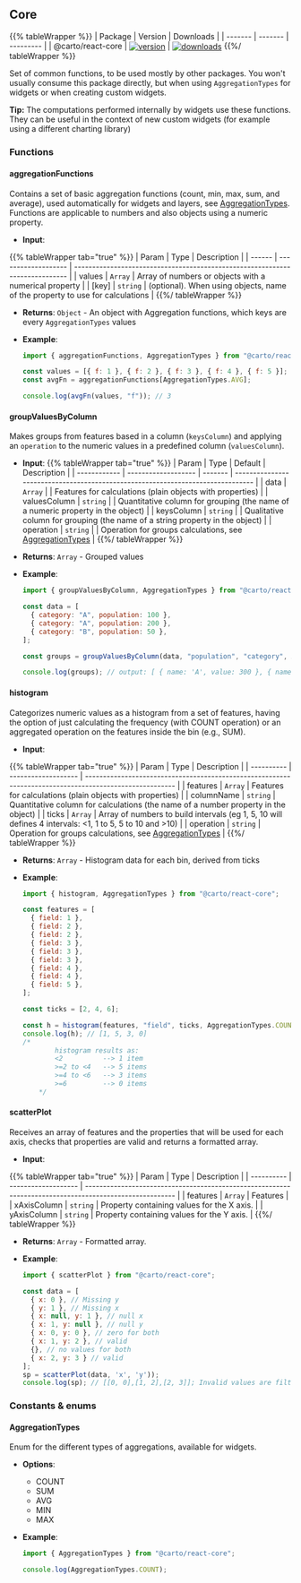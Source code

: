 ## Core

{{% tableWrapper %}}
| Package | Version | Downloads |
| ------- | ------- | --------- |
| @carto/react-core  | <a href="https://npmjs.org/package/@carto/react-core">  <img src="https://img.shields.io/npm/v/@carto/react-core.svg?style=flat-square" alt="version" style="margin-bottom: 0px; vertical-align: middle;" /></a> | <a href="https://npmjs.org/package/@carto/react-core">  <img src="https://img.shields.io/npm/dt/@carto/react-core.svg?style=flat-square" alt="downloads" style="margin-bottom: 0px; vertical-align: middle;" /></a>
{{%/ tableWrapper %}}

Set of common functions, to be used mostly by other packages. You won't usually consume this package directly, but when using `AggregationTypes` for widgets or when creating custom widgets.

**Tip:** The computations performed internally by widgets use these functions. They can be useful in the context of new custom widgets (for example using a different charting library) 

### Functions

#### aggregationFunctions

Contains a set of basic aggregation functions (count, min, max, sum, and average), used automatically for widgets and layers, see [AggregationTypes](#aggregationtypes). Functions are applicable to numbers and also objects using a numeric property.

- **Input**:

{{% tableWrapper tab="true" %}}
| Param  | Type                | Description                                                                  |
| ------ | ------------------- | ---------------------------------------------------------------------------- |
| values | <code>Array</code>  | Array of numbers or objects with a numerical property                        |
| [key]  | <code>string</code> | (optional). When using objects, name of the property to use for calculations |
{{%/ tableWrapper %}}

- **Returns**: <code>Object</code> - An object with Aggregation functions, which keys are every `AggregationTypes` values

- **Example**:

  ```js
  import { aggregationFunctions, AggregationTypes } from "@carto/react-core";

  const values = [{ f: 1 }, { f: 2 }, { f: 3 }, { f: 4 }, { f: 5 }];
  const avgFn = aggregationFunctions[AggregationTypes.AVG];

  console.log(avgFn(values, "f")); // 3
  ```

#### groupValuesByColumn

Makes groups from features based in a column (`keysColumn`) and applying an `operation` to the numeric values in a predefined column (`valuesColumn`).

- **Input**:
{{% tableWrapper tab="true" %}}
| Param        | Type                | Default | Description                                                                     |
| ------------ | ------------------- | ------- | ------------------------------------------------------------------------------- |
| data         | <code>Array</code>  |         | Features for calculations (plain objects with properties)                       |
| valuesColumn | <code>string</code> |         | Quantitative column for grouping (the name of a numeric property in the object) |
| keysColumn   | <code>string</code> |         | Qualitative column for grouping (the name of a string property in the object)   |
| operation    | <code>string</code> |         | Operation for groups calculations, see [AggregationTypes](#aggregationtypes)    |
{{%/ tableWrapper %}}

- **Returns**: <code>Array</code> - Grouped values

- **Example**:

  ```js
  import { groupValuesByColumn, AggregationTypes } from "@carto/react-core";

  const data = [
    { category: "A", population: 100 },
    { category: "A", population: 200 },
    { category: "B", population: 50 },
  ];

  const groups = groupValuesByColumn(data, "population", "category", AggregationTypes.SUM);

  console.log(groups); // output: [ { name: 'A', value: 300 }, { name: 'B', value: 50 }]
  ```

#### histogram

Categorizes numeric values as a histogram from a set of features, having the option of just calculating the frequency (with COUNT operation) or an aggregated operation on the features inside the bin (e.g., SUM).

- **Input**:

{{% tableWrapper tab="true" %}}
| Param      | Type                | Description                                                                                             |
| ---------- | ------------------- | ------------------------------------------------------------------------------------------------------- |
| features   | <code>Array</code>  | Features for calculations (plain objects with properties)                                               |
| columnName | <code>string</code> | Quantitative column for calculations (the name of a number property in the object)                      |
| ticks      | <code>Array</code>  | Array of numbers to build intervals (eg 1, 5, 10 will defines 4 intervals: <1, 1 to 5, 5 to 10 and >10) |
| operation  | <code>string</code> | Operation for groups calculations, see [AggregationTypes](#aggregationtypes)                            |
{{%/ tableWrapper %}}

- **Returns**: <code>Array</code> - Histogram data for each bin, derived from ticks

- **Example**:

  ```js
  import { histogram, AggregationTypes } from "@carto/react-core";

  const features = [
    { field: 1 },
    { field: 2 },
    { field: 2 },
    { field: 3 },
    { field: 3 },
    { field: 3 },
    { field: 4 },
    { field: 4 },
    { field: 5 },
  ];

  const ticks = [2, 4, 6];

  const h = histogram(features, "field", ticks, AggregationTypes.COUNT);
  console.log(h); // [1, 5, 3, 0]
  /* 
          histogram results as:
          <2          --> 1 item
          >=2 to <4   --> 5 items
          >=4 to <6   --> 3 items
          >=6         --> 0 items
      */
  ```

#### scatterPlot

Receives an array of features and the properties that will be used for each axis, checks that properties are valid and returns a formatted array.

- **Input**:

{{% tableWrapper tab="true" %}}
| Param      | Type                | Description                                                                                             |
| ---------- | ------------------- | ------------------------------------------------------------------------------------------------------- |
| features   | <code>Array</code>  | Features                                                |
| xAxisColumn | <code>string</code> | Property containing values for the X axis.                      |
| yAxisColumn | <code>string</code> | Property containing values for the Y axis.                      |
{{%/ tableWrapper %}}

- **Returns**: <code>Array</code> - Formatted array.

- **Example**:

  ```js
  import { scatterPlot } from "@carto/react-core";

  const data = [
    { x: 0 }, // Missing y
    { y: 1 }, // Missing x
    { x: null, y: 1 }, // null x
    { x: 1, y: null }, // null y
    { x: 0, y: 0 }, // zero for both
    { x: 1, y: 2 }, // valid
    {}, // no values for both
    { x: 2, y: 3 } // valid
  ];
  sp = scatterPlot(data, 'x', 'y'));
  console.log(sp); // [[0, 0],[1, 2],[2, 3]]; Invalid values are filtered out
  ```

### Constants & enums

#### AggregationTypes

Enum for the different types of aggregations, available for widgets.

- **Options**:

  - COUNT
  - SUM
  - AVG
  - MIN
  - MAX

- **Example**:

  ```js
  import { AggregationTypes } from "@carto/react-core";

  console.log(AggregationTypes.COUNT);
  ```
